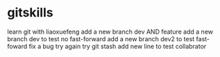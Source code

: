 # gitskills
learn git with liaoxuefeng
add a new branch dev AND feature
add a new branch dev to test no fast-forward
add a new branch dev2 to test fast-foward
fix a bug
try again
try git stash
add new line to test collabrator
